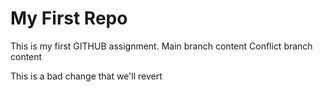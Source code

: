 # My First Repo
This is my first GITHUB assignment.
Main branch content
Conflict branch content

This is a bad change that we'll revert
